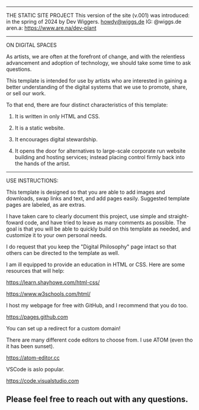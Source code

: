 -------------------------------------------------------------------------------
THE STATIC SITE PROJECT
This version of the site (v.001) was introduced:
in the spring of 2024 by Dev Wiggers.
howdy@wiggs.de IG: @wiggs.de aren.a: https://www.are.na/dev-plant

--------------------------------------------------------------------------------
ON DIGITAL SPACES

As artists, we are often at the forefront of change, and with the relentless
advancement and adoption of technology, we should take some time to ask
questions.

This template is intended for use by artists who are interested in
gaining a better understanding of the digital systems that we use to promote,
share, or sell our work.

To that end, there are four distinct characteristics of this template:

1. It is written in only HTML and CSS.

2. It is a static website.

3. It encourages digital stewardship.

4. It opens the door for alternatives to large-scale corporate run website
building and hosting services; instead placing control firmly back into the
hands of the artist.

--------------------------------------------------------------------------------
USE INSTRUCTIONS:

This template is designed so that you are able to add images and downloads,
swap links and text, and add pages easily. Suggested template pages are
labeled, as are extras.

I have taken care to clearly document this project, use simple and
straight-foward code, and have tried to leave as many comments as possible.
The goal is that you will be able to quickly build on this template as needed,
and customize it to your own personal needs.

I do request that you keep the "Digital Philosophy" page intact so that others
can be directed to the template as well.

I am ill equipped to provide an education in HTML or CSS. Here are some
resources that will help:

https://learn.shayhowe.com/html-css/

https://www.w3schools.com/html/

I host my webpage for free with GitHub, and I recommend that you do too.

https://pages.github.com

You can set up a redirect for a custom domain!

There are many different code editors to choose from. I use ATOM (even tho it
has been sunset).

https://atom-editor.cc

VSCode is aslo popular.

https://code.visualstudio.com

Please feel free to reach out with any questions.
-------------------------------------------------------------------------------
